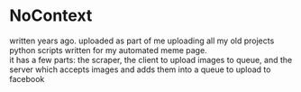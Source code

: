 # NoContext
written years ago. uploaded as part of me uploading all my old projects\
python scripts written for my automated meme page.\
it has a few parts: the scraper, the client to upload images to queue, and the server which accepts images and adds them into a queue to upload to facebook
